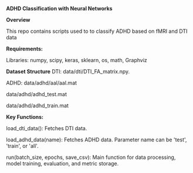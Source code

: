 
**ADHD Classification with Neural Networks**


**Overview**

This repo contains scripts used to  to classify ADHD based on fMRI and DTI data

**Requirements:**

Libraries: numpy, scipy, keras, sklearn, os, math, Graphviz


**Dataset Structure**
DTI: data/dti/DTI_FA_matrix.npy.

ADHD:
data/adhd/aal/aal.mat

data/adhd/adhd_test.mat

data/adhd/adhd_train.mat


**Key Functions:**

load_dti_data(): Fetches DTI data.

load_adhd_data(name): Fetches ADHD data. Parameter name can be 'test', 'train', or 'all'.

run(batch_size, epochs, save_csv): Main function for data processing, model training, evaluation, and metric storage.

